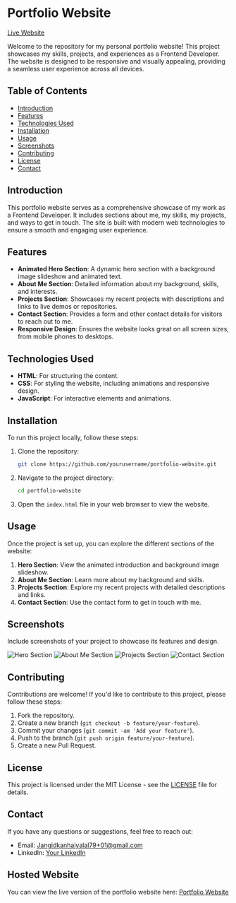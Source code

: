 # Portfolio Website

[Live Website](https://kanhaiya304.github.io/My-portfolio-/)

Welcome to the repository for my personal portfolio website! This project showcases my skills, projects, and experiences as a Frontend Developer. The website is designed to be responsive and visually appealing, providing a seamless user experience across all devices.

## Table of Contents

- [Introduction](#introduction)
- [Features](#features)
- [Technologies Used](#technologies-used)
- [Installation](#installation)
- [Usage](#usage)
- [Screenshots](#screenshots)
- [Contributing](#contributing)
- [License](#license)
- [Contact](#contact)

## Introduction

This portfolio website serves as a comprehensive showcase of my work as a Frontend Developer. It includes sections about me, my skills, my projects, and ways to get in touch. The site is built with modern web technologies to ensure a smooth and engaging user experience.

## Features

- **Animated Hero Section**: A dynamic hero section with a background image slideshow and animated text.
- **About Me Section**: Detailed information about my background, skills, and interests.
- **Projects Section**: Showcases my recent projects with descriptions and links to live demos or repositories.
- **Contact Section**: Provides a form and other contact details for visitors to reach out to me.
- **Responsive Design**: Ensures the website looks great on all screen sizes, from mobile phones to desktops.

## Technologies Used

- **HTML**: For structuring the content.
- **CSS**: For styling the website, including animations and responsive design.
- **JavaScript**: For interactive elements and animations.

## Installation

To run this project locally, follow these steps:

1. Clone the repository:
   ```sh
   git clone https://github.com/yourusername/portfolio-website.git
   ```
2. Navigate to the project directory:
   ```sh
   cd portfolio-website
   ```
3. Open the `index.html` file in your web browser to view the website.

## Usage

Once the project is set up, you can explore the different sections of the website:

1. **Hero Section**: View the animated introduction and background image slideshow.
2. **About Me Section**: Learn more about my background and skills.
3. **Projects Section**: Explore my recent projects with detailed descriptions and links.
4. **Contact Section**: Use the contact form to get in touch with me.

## Screenshots

Include screenshots of your project to showcase its features and design.

![Hero Section](https://link-to-screenshot.com/hero-section.png)
![About Me Section](https://link-to-screenshot.com/about-me-section.png)
![Projects Section](https://link-to-screenshot.com/projects-section.png)
![Contact Section](https://link-to-screenshot.com/contact-section.png)

## Contributing

Contributions are welcome! If you'd like to contribute to this project, please follow these steps:

1. Fork the repository.
2. Create a new branch (`git checkout -b feature/your-feature`).
3. Commit your changes (`git commit -am 'Add your feature'`).
4. Push to the branch (`git push origin feature/your-feature`).
5. Create a new Pull Request.

## License

This project is licensed under the MIT License - see the [LICENSE](LICENSE) file for details.

## Contact

If you have any questions or suggestions, feel free to reach out:

- Email: Jangidkanhaiyalal79+01@gmail.com
- LinkedIn: [Your LinkedIn](https://www.linkedin.com/in/kanhaiyalal-jangid-758a38279)
## Hosted Website

You can view the live version of the portfolio website here: [Portfolio Website](https://kanhaiya304.github.io/My-portfolio-/)
